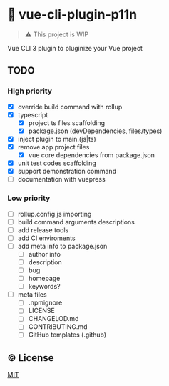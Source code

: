 # :electric_plug: vue-cli-plugin-p11n

> :warning: This project is WIP

Vue CLI 3 plugin to pluginize your Vue project

## TODO

### High priority
- [x] override build command with rollup
- [x] typescript
  - [x] project ts files scaffolding
  - [x] package.json (devDependencies, files/types)
- [x] inject plugin to main.(js|ts)
- [x] remove app project files
  - [x] vue core dependencies from package.json
- [x] unit test codes scaffolding
- [x] support demonstration command
- [ ] documentation with vuepress

### Low priority
- [ ] rollup.config.js importing
- [ ] build command arguments descriptions
- [ ] add release tools
- [ ] add CI enviroments
- [ ] add meta info to package.json
  - [ ] author info
  - [ ] description
  - [ ] bug
  - [ ] homepage
  - [ ] keywords?
- [ ] meta files
  - [ ] .npmignore
  - [ ] LICENSE
  - [ ] CHANGELOD.md
  - [ ] CONTRIBUTING.md
  - [ ] GitHub templates (.github)

## :copyright: License

[MIT](http://opensource.org/licenses/MIT)
